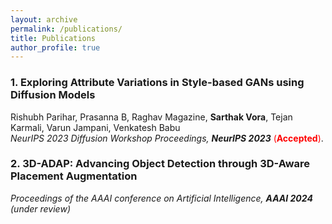 ```yaml
---
layout: archive
permalink: /publications/
title: Publications
author_profile: true
---
```


### 1. Exploring Attribute Variations in Style-based GANs using Diffusion Models
Rishubh Parihar, Prasanna B, Raghav Magazine, **Sarthak Vora**, Tejan Karmali, Varun Jampani, Venkatesh Babu \
_NeurIPS 2023 Diffusion Workshop Proceedings, **NeurIPS 2023**_ <span style="color:red"> (**Accepted**)</span>.

### 2. 3D-ADAP: Advancing Object Detection through 3D-Aware Placement Augmentation
_Proceedings of the AAAI conference on Artificial Intelligence, **AAAI 2024** (under review)_

